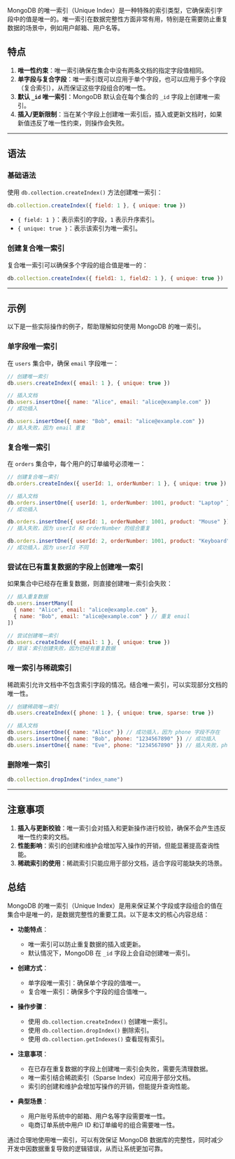 MongoDB 的唯一索引（Unique Index）是一种特殊的索引类型，它确保索引字段中的值是唯一的。唯一索引在数据完整性方面非常有用，特别是在需要防止重复数据的场景中，例如用户邮箱、用户名等。
## 特点

1. **唯一性约束**：唯一索引确保在集合中没有两条文档的指定字段值相同。
2. **单字段与复合字段**：唯一索引既可以应用于单个字段，也可以应用于多个字段（复合索引），从而保证这些字段组合的唯一性。
3. **默认 `_id` 唯一索引**：MongoDB 默认会在每个集合的 `_id` 字段上创建唯一索引。
4. **插入/更新限制**：当在某个字段上创建唯一索引后，插入或更新文档时，如果新值违反了唯一性约束，则操作会失败。

---
## 语法

### 基础语法

使用 `db.collection.createIndex()` 方法创建唯一索引：

```javascript
db.collection.createIndex({ field: 1 }, { unique: true })
```

- `{ field: 1 }`：表示索引的字段，`1` 表示升序索引。
- `{ unique: true }`：表示该索引为唯一索引。
### 创建复合唯一索引

复合唯一索引可以确保多个字段的组合值是唯一的：

```javascript
db.collection.createIndex({ field1: 1, field2: 1 }, { unique: true })
```

---
## 示例

以下是一些实际操作的例子，帮助理解如何使用 MongoDB 的唯一索引。
### 单字段唯一索引

在 `users` 集合中，确保 `email` 字段唯一：

```javascript
// 创建唯一索引
db.users.createIndex({ email: 1 }, { unique: true })

// 插入文档
db.users.insertOne({ name: "Alice", email: "alice@example.com" })
// 成功插入

db.users.insertOne({ name: "Bob", email: "alice@example.com" })
// 插入失败，因为 email 重复
```

### 复合唯一索引

在 `orders` 集合中，每个用户的订单编号必须唯一：

```javascript
// 创建复合唯一索引
db.orders.createIndex({ userId: 1, orderNumber: 1 }, { unique: true })

// 插入文档
db.orders.insertOne({ userId: 1, orderNumber: 1001, product: "Laptop" })
// 成功插入

db.orders.insertOne({ userId: 1, orderNumber: 1001, product: "Mouse" })
// 插入失败，因为 userId 和 orderNumber 的组合重复

db.orders.insertOne({ userId: 2, orderNumber: 1001, product: "Keyboard" })
// 成功插入，因为 userId 不同
```

### 尝试在已有重复数据的字段上创建唯一索引

如果集合中已经存在重复数据，则直接创建唯一索引会失败：

```javascript
// 插入重复数据
db.users.insertMany([
  { name: "Alice", email: "alice@example.com" },
  { name: "Bob", email: "alice@example.com" } // 重复 email
])

// 尝试创建唯一索引
db.users.createIndex({ email: 1 }, { unique: true })
// 错误：索引创建失败，因为已经有重复数据
```

### 唯一索引与稀疏索引

稀疏索引允许文档中不包含索引字段的情况。结合唯一索引，可以实现部分文档的唯一性。

```javascript
// 创建稀疏唯一索引
db.users.createIndex({ phone: 1 }, { unique: true, sparse: true })

// 插入文档
db.users.insertOne({ name: "Alice" }) // 成功插入，因为 phone 字段不存在
db.users.insertOne({ name: "Bob", phone: "1234567890" }) // 成功插入
db.users.insertOne({ name: "Eve", phone: "1234567890" }) // 插入失败，phone 重复
```

### 删除唯一索引

```javascript
db.collection.dropIndex("index_name")
```

---
## 注意事项

1. **插入与更新校验**：唯一索引会对插入和更新操作进行校验，确保不会产生违反唯一性约束的文档。
2. **性能影响**：索引的创建和维护会增加写入操作的开销，但能显著提高查询性能。
3. **稀疏索引的使用**：稀疏索引只能应用于部分文档，适合字段可能缺失的场景。
## 总结

MongoDB 的唯一索引（Unique Index）是用来保证某个字段或字段组合的值在集合中是唯一的，是数据完整性的重要工具。以下是本文的核心内容总结：

- **功能特点**：
    
    - 唯一索引可以防止重复数据的插入或更新。
    - 默认情况下，MongoDB 在 `_id` 字段上会自动创建唯一索引。
- **创建方式**：
    
    - 单字段唯一索引：确保单个字段的值唯一。
    - 复合唯一索引：确保多个字段的组合值唯一。
- **操作步骤**：
    
    - 使用 `db.collection.createIndex()` 创建唯一索引。
    - 使用 `db.collection.dropIndex()` 删除索引。
    - 使用 `db.collection.getIndexes()` 查看现有索引。
- **注意事项**：
    
    - 在已存在重复数据的字段上创建唯一索引会失败，需要先清理数据。
    - 唯一索引结合稀疏索引（Sparse Index）可应用于部分文档。
    - 索引的创建和维护会增加写操作的开销，但能提升查询性能。
- **典型场景**：
    
    - 用户账号系统中的邮箱、用户名等字段需要唯一性。
    - 电商订单系统中用户 ID 和订单编号的组合需要唯一性。

通过合理地使用唯一索引，可以有效保证 MongoDB 数据库的完整性，同时减少开发中因数据重复导致的逻辑错误，从而让系统更加可靠。